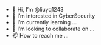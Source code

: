 - 👋 Hi, I’m @liuyq1243
- 👀 I’m interested in CyberSecurity
- 🌱 I’m currently learning ...
- 💞️ I’m looking to collaborate on ...
- 📫 How to reach me ...

<!---
liuyq1243/liuyq1243 is a ✨ special ✨ repository because its `README.md` (this file) appears on your GitHub profile.
You can click the Preview link to take a look at your changes.
--->
